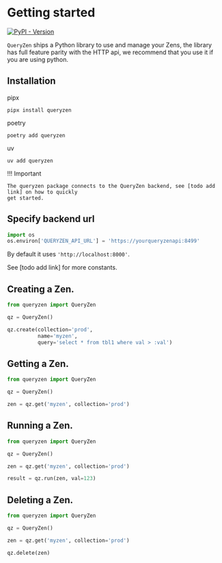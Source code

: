 # Getting started
[![PyPI - Version](https://img.shields.io/pypi/v/queryzen)](https://pypi.org/project/queryzen/)

`QueryZen` ships a Python library to use and manage your Zens, the library has full feature parity
with the HTTP api, we recommend that you use it if you are using python.

## Installation

pipx

```shell
pipx install queryzen
```

poetry

```shell
poetry add queryzen
```

uv

```shell
uv add queryzen
```

!!! Important

    The queryzen package connects to the QueryZen backend, see [todo add link] on how to quickly
    get started.

## Specify backend url

```python
import os
os.environ['QUERYZEN_API_URL'] = 'https://yourqueryzenapi:8499'
```

By default it uses `'http://localhost:8000'`.

See [todo add link] for more constants.

## Creating a Zen.

```python
from queryzen import QueryZen

qz = QueryZen()

qz.create(collection='prod',
          name='myzen',
          query='select * from tbl1 where val > :val')
```

## Getting a Zen.

```python
from queryzen import QueryZen

qz = QueryZen()

zen = qz.get('myzen', collection='prod')
```

## Running a Zen.

```python
from queryzen import QueryZen

qz = QueryZen()

zen = qz.get('myzen', collection='prod')

result = qz.run(zen, val=123)
```

## Deleting a Zen.

```python
from queryzen import QueryZen

qz = QueryZen()

zen = qz.get('myzen', collection='prod')

qz.delete(zen)
```